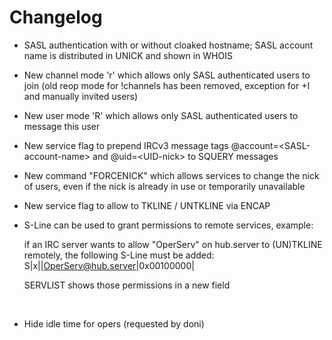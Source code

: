 # Changelog
* SASL authentication with or without cloaked hostname; SASL account name is distributed in UNICK and shown in WHOIS
* New channel mode 'r' which allows only SASL authenticated users to join (old reop mode for !channels has been removed, exception for +I and manually invited users)
* New user mode 'R' which allows only SASL authenticated users to message this user
* New service flag to prepend IRCv3 message tags @account=&lt;SASL-account-name&gt; and @uid=&lt;UID-nick&gt; to SQUERY messages
* New command "FORCENICK" which allows services to change the nick of users, even if the nick is already in use or temporarily unavailable
* New service flag to allow to TKLINE / UNTKLINE via ENCAP
* S-Line can be used to grant permissions to remote services, example:
  
  if an IRC server wants to allow "OperServ" on hub.server to (UN)TKLINE remotely, the following S-Line must be added: S|x||OperServ@hub.server|0x00100000|

  SERVLIST shows those permissions in a new field  
<br>

* Hide idle time for opers (requested by doni)
